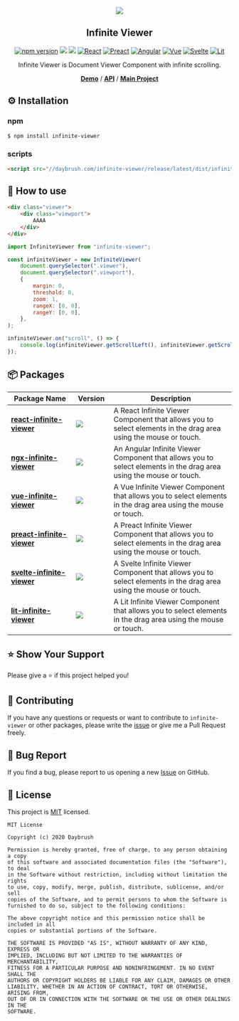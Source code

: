 
<p align="middle" ><img src="https://daybrush.com/infinite-viewer/images/logo.png" /></p>
<h2 align="middle">Infinite Viewer</h2>
<p align="middle">
<a href="https://www.npmjs.com/package/infinite-viewer" target="_blank"><img src="https://img.shields.io/npm/v/infinite-viewer.svg?style=flat-square&color=007acc&label=version" alt="npm version" /></a>
<img src="https://img.shields.io/badge/language-typescript-blue.svg?style=flat-square"/>
<a href="https://github.com/daybrush/infinite-viewer/blob/master/LICENSE" target="_blank"><img src="https://img.shields.io/github/license/daybrush/infinite-viewer.svg?style=flat-square&label=license&color=08CE5D"/></a>
<a href="https://github.com/daybrush/infinite-viewer/tree/master/packages/react-infinite-viewer" target="_blank"><img alt="React" src="https://img.shields.io/static/v1.svg?label=&message=React&style=flat-square&color=61daeb"></a>
<a href="https://github.com/daybrush/infinite-viewer/tree/master/packages/preact-infinite-viewer" target="_blank"><img alt="Preact" src="https://img.shields.io/static/v1.svg?label=&message=Preact&style=flat-square&color=673ab8"></a>
<a href="https://github.com/daybrush/infinite-viewer/tree/master/packages/ngx-infinite-viewer" target="_blank"><img alt="Angular" src="https://img.shields.io/static/v1.svg?label=&message=Angular&style=flat-square&color=C82B38"></a>
<a href="https://github.com/daybrush/infinite-viewer/tree/master/packages/vue-infinite-viewer" target="_blank"><img
    alt="Vue"
    src="https://img.shields.io/static/v1.svg?label=&message=Vue&style=flat-square&color=3fb984"></a>
<a href="https://github.com/daybrush/infinite-viewer/tree/master/packages/svelte-infinite-viewer" target="_blank"><img
    alt="Svelte"
    src="https://img.shields.io/static/v1.svg?label=&message=Svelte&style=flat-square&color=C82B38"></a>
<a href="https://github.com/daybrush/infinite-viewer/tree/master/packages/lit-infinite-viewer" target="_blank"><img
    alt="Lit"
    src="https://img.shields.io/static/v1.svg?label=&message=Lit&style=flat-square&color=4E8EE0"></a>
</p>
<p align="middle">Infinite Viewer is Document Viewer Component with infinite scrolling.
</p>

<p align="middle">
    <a href="https://daybrush.com/infinite-viewer" target="_blank"><strong>Demo</strong></a> /
    <a href="https://daybrush.com/infinite-viewer/release/latest/doc/" target="_blank"><strong>API</strong></a> /
    <a href="https://github.com/daybrush/scena" target="_blank"><strong>Main Project</strong></a>
</p>

## ⚙️ Installation
### npm
```bash
$ npm install infinite-viewer
```

### scripts

```html
<script src="//daybrush.com/infinite-viewer/release/latest/dist/infinite-viewer.min.js"></script>
```

## 🚀 How to use
```html
<div class="viewer">
    <div class="viewport">
        AAAA
    </div>
</div>
```
```js
import InfiniteViewer from "infinite-viewer";

const infiniteViewer = new InfiniteViewer(
    document.querySelector(".viewer"),
    document.querySelector(".viewport"),
    {
        margin: 0,
        threshold: 0, 
        zoom: 1,
        rangeX: [0, 0],
        rangeY: [0, 0],
    },
);

infiniteViewer.on("scroll", () => {
    console.log(infiniteViewer.getScrollLeft(), infiniteViewer.getScrollTop());
});
```

## 📦 Packages
|Package&nbsp;Name|&nbsp;Version&nbsp;|Description|
|---|---|---|
|[**react-infinite-viewer**](https://github.com/daybrush/infinite-viewer/tree/master/packages/react-infinite-viewer)|[![](https://img.shields.io/npm/v/react-infinite-viewer.svg?style=flat-square)](https://npmjs.com/package/react-infinite-viewer)|A React Infinite Viewer Component that allows you to select elements in the drag area using the mouse or touch.|
|[**ngx-infinite-viewer**](https://github.com/daybrush/infinite-viewer/tree/master/packages/ngx-infinite-viewer)|[![](https://img.shields.io/npm/v/ngx-infinite-viewer.svg?style=flat-square)](https://npmjs.com/package/ngx-infinite-viewer)|An Angular Infinite Viewer Component that allows you to select elements in the drag area using the mouse or touch.|
|[**vue-infinite-viewer**](https://github.com/daybrush/infinite-viewer/tree/master/packages/vue-infinite-viewer)|[![](https://img.shields.io/npm/v/vue-infinite-viewer.svg?style=flat-square)](https://npmjs.com/package/vue-infinite-viewer)|A Vue Infinite Viewer Component that allows you to select elements in the drag area using the mouse or touch.|
|[**preact-infinite-viewer**](https://github.com/daybrush/infinite-viewer/tree/master/packages/preact-infinite-viewer)|[![](https://img.shields.io/npm/v/preact-infinite-viewer.svg?style=flat-square)](https://npmjs.com/package/preact-infinite-viewer)|A Preact Infinite Viewer Component that allows you to select elements in the drag area using the mouse or touch.|
|[**svelte-infinite-viewer**](https://github.com/daybrush/infinite-viewer/tree/master/packages/svelte-infinite-viewer)|[![](https://img.shields.io/npm/v/svelte-infinite-viewer.svg?style=flat-square)](https://npmjs.com/package/svelte-infinite-viewer)|A Svelte Infinite Viewer Component that allows you to select elements in the drag area using the mouse or touch.|
|[**lit-infinite-viewer**](https://github.com/daybrush/infinite-viewer/tree/master/packages/lit-infinite-viewer)|[![](https://img.shields.io/npm/v/lit-infinite-viewer.svg?style=flat-square)](https://npmjs.com/package/lit-infinite-viewer)|A Lit Infinite Viewer Component that allows you to select elements in the drag area using the mouse or touch.|


## ⭐️ Show Your Support
Please give a ⭐️ if this project helped you!

## 👏 Contributing

If you have any questions or requests or want to contribute to `infinite-viewer` or other packages, please write the [issue](https://github.com/daybrush/infinite-viewer/issues) or give me a Pull Request freely.

## 🐞 Bug Report

If you find a bug, please report to us opening a new [Issue](https://github.com/daybrush/infinite-viewer/issues) on GitHub.


## 📝 License

This project is [MIT](https://github.com/daybrush/infinite-viewer/blob/master/LICENSE) licensed.

```
MIT License

Copyright (c) 2020 Daybrush

Permission is hereby granted, free of charge, to any person obtaining a copy
of this software and associated documentation files (the "Software"), to deal
in the Software without restriction, including without limitation the rights
to use, copy, modify, merge, publish, distribute, sublicense, and/or sell
copies of the Software, and to permit persons to whom the Software is
furnished to do so, subject to the following conditions:

The above copyright notice and this permission notice shall be included in all
copies or substantial portions of the Software.

THE SOFTWARE IS PROVIDED "AS IS", WITHOUT WARRANTY OF ANY KIND, EXPRESS OR
IMPLIED, INCLUDING BUT NOT LIMITED TO THE WARRANTIES OF MERCHANTABILITY,
FITNESS FOR A PARTICULAR PURPOSE AND NONINFRINGEMENT. IN NO EVENT SHALL THE
AUTHORS OR COPYRIGHT HOLDERS BE LIABLE FOR ANY CLAIM, DAMAGES OR OTHER
LIABILITY, WHETHER IN AN ACTION OF CONTRACT, TORT OR OTHERWISE, ARISING FROM,
OUT OF OR IN CONNECTION WITH THE SOFTWARE OR THE USE OR OTHER DEALINGS IN THE
SOFTWARE.
```